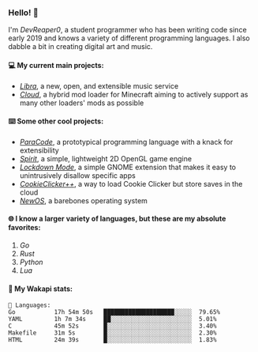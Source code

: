 ### Hello! 👋

I'm _DevReaper0_, a student programmer who has been writing code since early 2019 and knows a variety of different programming languages. I also dabble a bit in creating digital art and music.

#### 💻 My current main projects:

-   _[Libra](https://github.com/LibraMusic)_, a new, open, and extensible music service
-   _[Cloud](https://github.com/CloudLoaderMC/CloudLoader)_, a hybrid mod loader for Minecraft aiming to actively support as many other loaders' mods as possible

#### ⌨️ Some other cool projects:

-   _[ParaCode](https://github.com/ParaCodeLang/ParaCode)_, a prototypical programming language with a knack for extensibility
-   _[Spirit](https://gitlab.com/DevReaper0/SpiritEngine)_, a simple, lightweight 2D OpenGL game engine
-   _[Lockdown Mode](https://github.com/DevReaper0/GNOME-LockdownMode)_, a simple GNOME extension that makes it easy to unintrusively disallow specific apps
-   _[CookieClicker++](https://github.com/DevReaper0/CookieClickerPlusPlus)_, a way to load Cookie Clicker but store saves in the cloud
-   _[NewOS](https://github.com/DevReaper0/NewOS)_, a barebones operating system

#### 🌐 I know a larger variety of languages, but these are my absolute favorites:

1. _Go_
2. _Rust_
3. _Python_
4. _Lua_

#### 📡 My Wakapi stats:

```text
💾 Languages:
Go           17h 54m 50s   ████████████████████░░░░░  79.65%
YAML         1h 7m 34s     ██░░░░░░░░░░░░░░░░░░░░░░░  5.01%
C            45m 52s       █░░░░░░░░░░░░░░░░░░░░░░░░  3.40%
Makefile     31m 5s        █░░░░░░░░░░░░░░░░░░░░░░░░  2.30%
HTML         24m 39s       █░░░░░░░░░░░░░░░░░░░░░░░░  1.83%
```
